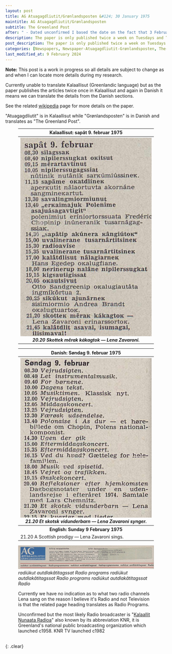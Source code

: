 ```yaml
---
layout: post
title: AG Atuagagdliutit/Grønlandsposten &#124; 30 January 1975
maintitle: AG Atuagagdliutit/Grønlandsposten
subtitle: The Greenland Post
after: " - Dated unconfirmed I based the date on the fact that 3 February 1975 was the earliest date in the Radio listings which would mean that the paper had to be released before that date and as it only comes out on Tuesdays and Thursdays the closest date is the 30 January 1975."
description: The paper is only published twice a week on Tuesdays and Thursdays.
post_description: The paper is only published twice a week on Tuesdays and Thursdays.
categories: [Newspapers, Newspaper-Atuagagdliutit-Grønlandsposten, The-Greenland-Post, OnThisDay30January]
last_modified_at: 9 February 2024
---
```


<strong>Note:</strong> This post is a work in progress so all details are subject to change as and when I can locate more details during my research.

Currently unable to translate Kalaallisut (Greenlandic language) but as the paper publishes the articles twice once in Kalaallisut and again in Danish it means we can translate the details from the Danish sections.

See the related <a class="external-link" href="https://en.wikipedia.org/wiki/Atuagagdliutit/Gr%C3%B8nlandsposten">wikipedia</a> page for more details on the paper.

"Atuagagdliutit" is in Kalaallisut while "Grønlandsposten" is in Danish and translates as "The Greenland Post".

<figure class="fig1">
<table>
<tr id="infobox1"><th>Kalaallisut: sap&acirc;t 9. februar 1975</th></tr>
<tr><th>
<a href="/assets/images/newspapers/atuagagdliutit-grønlandsposten/1975-01-30-atuagagdliutit-grønlandsposten-kalaallisut.jpg"><img src="/assets/images/newspapers/atuagagdliutit-grønlandsposten/1975-01-30-atuagagdliutit-grønlandsposten-kalaallisut.jpg" class="full-width zoom-in" /></a>
<cite>20.20 Skottek m&ecirc;rak k&aacute;kagtok &#8212; Lena Zavaroni.</cite>
</th></tr>
</table>
</figure>

<figure class="fig2">
<table>
<tr id="infobox2"><th>Danish: Søndag 9. februar 1975</th></tr>
<tr><th>
<a href="/assets/images/newspapers/atuagagdliutit-grønlandsposten/1975-01-30-atuagagdliutit-grønlandsposten-danish.jpg"><img src="/assets/images/newspapers/atuagagdliutit-grønlandsposten/1975-01-30-atuagagdliutit-grønlandsposten-danish.jpg" class="full-width zoom-in" /></a>
<cite>21.20 Et skotsk vidunderbarn &#8212; Lena Zavaroni synger.</cite>
</th></tr>
<tr id="infobox3"><th>English: Sunday 9 February 1975</th></tr>
<td>21.20 A Scottish prodigy — Lena Zavaroni sings.</td>
</table>
</figure>

<figure class="fig3">
<img src="/assets/images/newspapers/atuagagdliutit-grønlandsposten/1975-01-30-Atuagagdliutit-Grønlandsposten-header.png" class="full-width" />
<cite>radiúkut autdlakâtitagssat Radio programs radiúkut autdlakâtitagssat Radio programs radiúkut autdlakâtitagssat Radio</cite>
<p>Currently we have no indication as to what two radio channels Lena sang on the reason I believe it's Radio and not Television is that the related page heading translates as Radio Programs.</p>
<p>Unconfirmed but the most likely Radio broadcaster is "<a class="external-link" href="https://en.wikipedia.org/wiki/Kalaallit_Nunaata_Radioa">Kalaallit Nunaata Radioa</a>" also known by its abbreviation KNR, it is Greenland's national public broadcasting organization which launched c1958. KNR TV launched c1982</p>
</figure>
<br />{: .clear}

